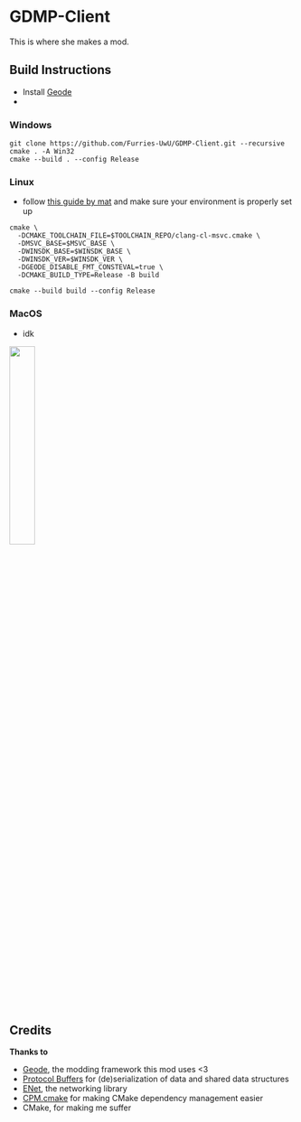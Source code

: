 # GDMP-Client
This is where she makes a mod.

## Build Instructions

- Install [Geode](https://docs.geode-sdk.org/installation)
- 
### Windows
```shell
git clone https://github.com/Furries-UwU/GDMP-Client.git --recursive
cmake . -A Win32
cmake --build . --config Release
```

### Linux
- follow [this guide by mat](https://gist.github.com/matcool/abb65ee59ded3766717c673014c3a2a7) and make sure your environment is properly set up
```shell
cmake \
  -DCMAKE_TOOLCHAIN_FILE=$TOOLCHAIN_REPO/clang-cl-msvc.cmake \
  -DMSVC_BASE=$MSVC_BASE \
  -DWINSDK_BASE=$WINSDK_BASE \
  -DWINSDK_VER=$WINSDK_VER \
  -DGEODE_DISABLE_FMT_CONSTEVAL=true \
  -DCMAKE_BUILD_TYPE=Release -B build

cmake --build build --config Release
```

### MacOS
- idk
<img src="https://github.com/Furries-UwU/GDMP-Client/assets/78933889/f52682ee-ac69-4d4f-b7a1-a06c9873d470" width="30%">


## Credits
**Thanks to**
- [Geode](), the modding framework this mod uses <3
- [Protocol Buffers](https://github.com/protocolbuffers/protobuf) for (de)serialization of data and shared data structures
- [ENet](https://github.com/lsalzman/enet), the networking library
- [CPM.cmake](https://github.com/cpm-cmake/CPM.cmake) for making CMake dependency management easier
- CMake, for making me suffer
